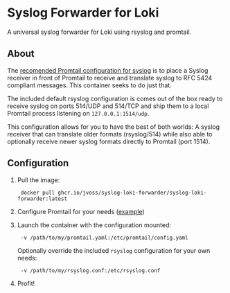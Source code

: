  # Syslog Forwarder for Loki

A universal syslog forwarder for Loki using rsyslog and promtail.

## About

The [recomended Promtail configuration for syslog](https://grafana.com/docs/loki/latest/send-data/promtail/configuration/#syslog)
is to place a Syslog receiver in front of Promtail to receive and translate
syslog to RFC 5424 compliant messages. This container seeks to do just that.

The included default rsyslog configuration is comes out of the box ready to
receive syslog on ports 514/UDP and 514/TCP and ship them to a local Promtail
process listening on `127.0.0.1:1514/udp`.

This configuration allows for you to have the best of both worlds: A syslog
receiver that can translate older formats (rsyslog/514) while also able to
optionally receive newer syslog formats directly to Promtail (port 1514).

## Configuration

1. Pull the image:

        docker pull ghcr.io/jvoss/syslog-loki-forwarder/syslog-loki-forwarder:latest

2. Configure Promtail for your needs ([example](examples/promtail_example.yaml))

3. Launch the container with the configuration mounted:

        -v /path/to/my/promtail.yaml:/etc/promtail/config.yaml

    Optionally override the included `rsyslog` configuration for your own needs:
    
        -v /path/to/my/rsyslog.conf:/etc/rsyslog.conf

4. Profit!
